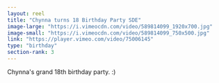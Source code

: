 ```yaml
---
layout: reel
title: "Chynna turns 18 Birthday Party SDE"
image-large: "https://i.vimeocdn.com/video/589814099_1920x700.jpg"
image-small: "https://i.vimeocdn.com/video/589814099_750x500.jpg"
link: "https://player.vimeo.com/video/75006145"
type: "birthday"
section-rank: 3
---
```

Chynna's grand 18th birthday party. :)